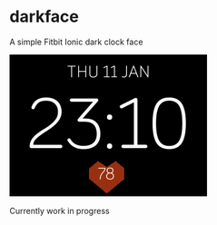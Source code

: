 # darkface
A simple Fitbit Ionic dark clock face

![image](darkface.png)

Currently work in progress
